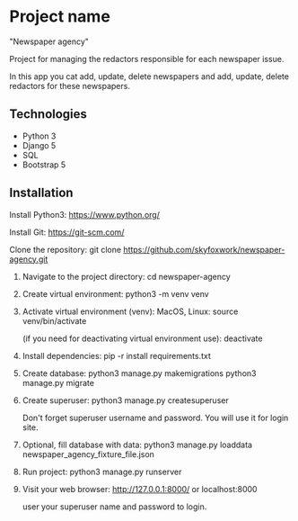 # Project name

"Newspaper agency"

Project for managing the redactors responsible for each newspaper issue.

In this app you cat add, update, delete newspapers
and add, update, delete redactors for these newspapers.

## Technologies

- Python 3
- Django 5
- SQL
- Bootstrap 5

## Installation

Install Python3: https://www.python.org/

Install Git: https://git-scm.com/

Clone the repository:
   git clone https://github.com/skyfoxwork/newspaper-agency.git

1. Navigate to the project directory:
   cd newspaper-agency

2. Create virtual environment:
   python3 -m venv venv

3. Activate virtual environment (venv):
   MacOS, Linux:
   source venv/bin/activate

   (if you need for deactivating virtual environment use):
       deactivate

4. Install dependencies:
   pip -r install requirements.txt

5. Create database:
   python3 manage.py makemigrations
   python3 manage.py migrate

6. Create superuser:
   python3 manage.py createsuperuser

   Don't forget superuser username and password.
   You will use it for login site.

7. Optional, fill database with data:
   python3 manage.py loaddata newspaper_agency_fixture_file.json

8. Run project:
   python3 manage.py runserver

9. Visit your web browser:
   http://127.0.0.1:8000/ or localhost:8000

   user your superuser name and password to login.
